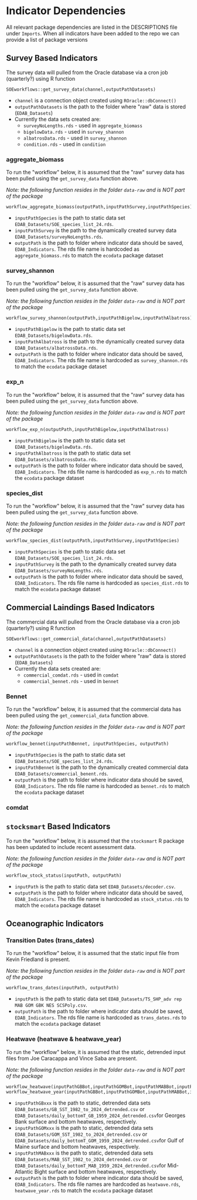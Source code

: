 # Indicator Dependencies

All relevant package dependencies are listed in the DESCRIPTIONS file under `Imports`.
When all indicators have been added to the repo we can provide a list of package versions

## Survey Based Indicators

The survey data will pulled from the Oracle database via a cron job (quarterly?) using R function

```
SOEworkflows::get_survey_data(channel,outputPathDatasets)
```

* `channel` is a connection object created using `ROracle::dbConnect()`
* `outputPathDatasets` is the path to the folder where "raw" data is stored (`EDAB_Datasets`)
* Currently the data sets created are:
  - `surveyNoLengths.rds` - used in `aggregate_biomass`
  - `bigelowData.rds` - used in `survey_shannon`
  - `albatrosData.rds` - used in `survey_shannon`
  - `condition.rds` - used in `condition`

### aggregate_biomass

To run the "workflow" below, it is assumed that the "raw" survey data has been pulled using the 
`get_survey_data` function above.

*Note: the following function resides in the folder `data-raw` and is NOT part of the package*

```
workflow_aggregate_biomass(outputPath,inputPathSurvey,inputPathSpecies)
```

* `inputPathSpecies` is the path to static data set `EDAB_Datasets/SOE_species_list_24.rds`.
* `inputPathSurvey` is the path to the dynamically created survey data `EDAB_Datasets/surveyNoLengths.rds`. 
* `outputPath` is the path to folder where indicator data should be saved, `EDAB_Indicators`.
The rds file name is hardcoded as `aggregate_biomass.rds` to match the `ecodata` package dataset

### survey_shannon

To run the "workflow" below, it is assumed that the "raw" survey data has been pulled using the 
`get_survey_data` function above.

*Note: the following function resides in the folder `data-raw` and is NOT part of the package*

```
workflow_survey_shannon(outputPath,inputPathBigelow,inputPathAlbatross)
```

* `inputPathBigelow` is the path to static data set `EDAB_Datasets/bigelowData.rds`.
* `inputPathAlbatross` is the path to the dynamically created survey data `EDAB_Datasets/albatrossData.rds`. 
* `outputPath` is the path to folder where indicator data should be saved, `EDAB_Indicators`.
The rds file name is hardcoded as `survey_shannon.rds` to match the `ecodata` package dataset

### exp_n

To run the "workflow" below, it is assumed that the "raw" survey data has been pulled using the 
`get_survey_data` function above.

*Note: the following function resides in the folder `data-raw` and is NOT part of the package*

```
workflow_exp_n(outputPath,inputPathBigelow,inputPathAlbatross)
```

* `inputPathBigelow` is the path to static data set `EDAB_Datasets/bigelowData.rds`.
* `inputPathAlbatross` is the path to static data set `EDAB_Datasets/albatrossData.rds`. 
* `outputPath` is the path to folder where indicator data should be saved, `EDAB_Indicators`.
The rds file name is hardcoded as `exp_n.rds` to match the `ecodata` package dataset

### species_dist

To run the "workflow" below, it is assumed that the "raw" survey data has been pulled using the 
`get_survey_data` function above.

*Note: the following function resides in the folder `data-raw` and is NOT part of the package*

```
workflow_species_dist(outputPath,inputPathSurvey,inputPathSpecies)
```

* `inputPathSpecies` is the path to static data set `EDAB_Datasets/SOE_species_list_24.rds`.
* `inputPathSurvey` is the path to the dynamically created survey data `EDAB_Datasets/surveyNoLengths.rds`. 
* `outputPath` is the path to folder where indicator data should be saved, `EDAB_Indicators`.
The rds file name is hardcoded as `species_dist.rds` to match the `ecodata` package dataset

## Commercial Laindings Based Indicators

The commercial data will pulled from the Oracle database via a cron job (quarterly?) using R function

```
SOEworkflows::get_commercial_data(channel,outputPathDatasets)
```

* `channel` is a connection object created using `ROracle::dbConnect()`
* `outputPathDatasets` is the path to the folder where "raw" data is stored (`EDAB_Datasets`)
* Currently the data sets created are:
  - `commercial_comdat.rds` - used in `comdat`
  - `commercial_bennet.rds` - used in `bennet`


### Bennet

To run the "workflow" below, it is assumed that the commercial data has been pulled using the 
`get_commercial_data` function above.

*Note: the following function resides in the folder `data-raw` and is NOT part of the package*

```
workflow_bennet(inputPathBennet, inputPathSpecies, outputPath)
```

* `inputPathSpecies` is the path to static data set `EDAB_Datasets/SOE_species_list_24.rds`.
* `inputPathBennet` is the path to the dynamically created commercial data `EDAB_Datasets/commercial_benent.rds`. 
* `outputPath` is the path to folder where indicator data should be saved, `EDAB_Indicators`.
The rds file name is hardcoded as `bennet.rds` to match the `ecodata` package dataset


### comdat


## `stocksmart` Based Indicators

To run the "workflow" below, it is assumed that the `stocksmart` R package has been updated to include recent assessment data.

*Note: the following function resides in the folder `data-raw` and is NOT part of the package*

```
workflow_stock_status(inputPath, outputPath)
```

* `inputPath` is the path to static data set `EDAB_Datasets/decoder.csv`.
* `outputPath` is the path to folder where indicator data should be saved, `EDAB_Indicators`.
The rds file name is hardcoded as `stock_status.rds` to match the `ecodata` package dataset


## Oceanographic Indicators

### Transition Dates (trans_dates)

To run the "workflow" below, it is assumed that the static input file from Kevin Friedland is present.

*Note: the following function resides in the folder `data-raw` and is NOT part of the package*


```
workflow_trans_dates(inputPath, outputPath)
```

* `inputPath` is the path to static data set `EDAB_Datasets/TS_SHP_adv rep MAB GOM GBK NES SCSPoly.csv`.
* `outputPath` is the path to folder where indicator data should be saved, `EDAB_Indicators`.
The rds file name is hardcoded as `trans_dates.rds` to match the `ecodata` package dataset

### Heatwave (heatwave & heatwave_year)

To run the "workflow" below, it is assumed that the static, detrended input files from Joe Caracappa and Vince Saba are present.

*Note: the following function resides in the folder `data-raw` and is NOT part of the package*


```
workflow_heatwave(inputPathGBBot,inputPathGOMBot,inputPathMABBot,inputPathGBSurf,inputPathGOMSurf,inputPathMABSurf)
workflow_heatwave_year(inputPathGBBot,inputPathGOMBot,inputPathMABBot,inputPathGBSurf,inputPathGOMSurf,inputPathMABSurf)
```

* `inputPathGBxxx` is the path to static, detrended data sets `EDAB_Datasets/GB_SST_1982_to_2024_detrended.csv` or `EDAB_Datasets/daily_bottomT_GB_1959_2024_detrended.csv`for Georges Bank surface and bottom heatwaves, respectively.
* `inputPathGOMxxx` is the path to static, detrended data sets `EDAB_Datasets/GOM_SST_1982_to_2024_detrended.csv` or `EDAB_Datasets/daily_bottomT_GOM_1959_2024_detrended.csv`for Gulf of Maine surface and bottom heatwaves, respectively.
* `inputPathMABxxx` is the path to static, detrended data sets `EDAB_Datasets/MAB_SST_1982_to_2024_detrended.csv` or `EDAB_Datasets/daily_bottomT_MAB_1959_2024_detrended.csv`for Mid-Atlantic Bight surface and bottom heatwaves, respectively.
* `outputPath` is the path to folder where indicator data should be saved, `EDAB_Indicators`.
The rds file names are hardcoded as `heatwave.rds`, `heatwave_year.rds` to match the `ecodata` package dataset



